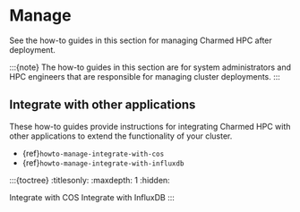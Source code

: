 # Manage

See the how-to guides in this section for managing Charmed HPC after deployment.

:::{note}
The how-to guides in this section are for system administrators and HPC engineers
that are responsible for managing cluster deployments.
:::

## Integrate with other applications

These how-to guides provide instructions for integrating Charmed HPC with other
applications to extend the functionality of your cluster.

- {ref}`howto-manage-integrate-with-cos`
- {ref}`howto-manage-integrate-with-influxdb`

:::{toctree}
:titlesonly:
:maxdepth: 1
:hidden:

Integrate with COS <integrate-with-cos>
Integrate with InfluxDB <integrate-with-influxdb>
:::
